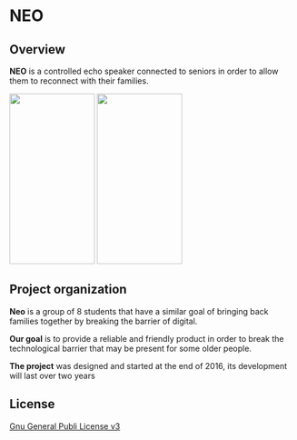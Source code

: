 # NEO

## Overview

**NEO** is a controlled echo speaker connected to seniors in order to allow them to reconnect with their families.



<img src="https://i.goopics.net/W3oAw.png" height="300" width="150">

 <img src="https://i.goopics.net/oEDX7.png" height="300" width="150">



## Project organization

**Neo** is a group of 8 students that have a similar goal of bringing back families together by breaking the barrier of digital.

**Our goal** is to provide a reliable and friendly product in order to break the technological barrier that may be present for some older people.

**The project** was designed and started at the end of 2016, its development will last over two years 


## License

[Gnu General Publi License v3](LICENSE)
